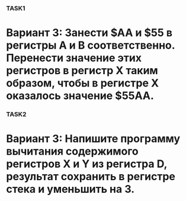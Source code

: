 
### TASK1
# Вариант 3: Занести $АА и $55 в регистры А и В соответственно. Перенести значение этих регистров в регистр X таким образом, чтобы в регистре X оказалось значение $55АА.
### TASK2
# Вариант 3: Напишите программу вычитания содержимого регистров X и Y из регистра D, результат сохранить в регистре стека и уменьшить на 3.
